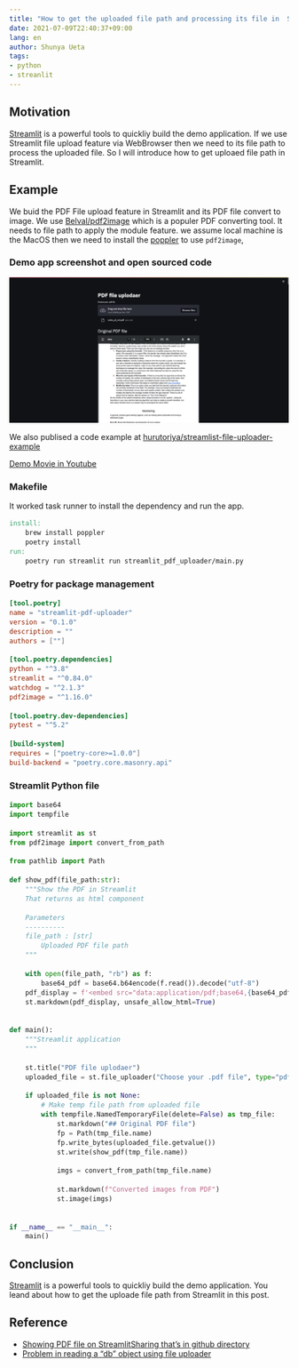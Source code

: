 ```yaml
---
title: "How to get the uploaded file path and processing its file in  Streamlit"
date: 2021-07-09T22:40:37+09:00
lang: en
author: Shunya Ueta
tags:
- python
- streanlit
---
```


## Motivation

[Streamlit](https://streamlit.io/) is a powerful tools to quickliy build the demo application.
If we use Streamlit file upload feature via WebBrowser  then we need to its file path to process the uploaded file.
So I will introduce how to get uploaed file path in Streamlit.

## Example

We buid the PDF File upload feature  in Streamlit and its PDF file convert to image.
We use [Belval/pdf2image](https://github.com/Belval/pdf2image) which is a populer PDF converting tool. It needs to file path to apply the module feature. we assume local machine is the MacOS then we need to install the [poppler](https://poppler.freedesktop.org/) to use `pdf2image`,


### Demo app screenshot and open sourced code

![get the uploaded file path in Streamlit](/posts/2021-07-09/images/streamlit.png)


We also publised a code example at [hurutoriya/streamlist-file-uploader-example](https://github.com/hurutoriya/streamlist-file-uploader-example)

[Demo Movie in Youtube](https://youtu.be/ILGVapirwlg)

###  Makefile 

It worked task runner to install the dependency and run the app.

```makefile
install:
	brew install poppler
	poetry install
run:
	poetry run streamlit run streamlit_pdf_uploader/main.py
```

### Poetry for package management

```toml
[tool.poetry]
name = "streamlit-pdf-uploader"
version = "0.1.0"
description = ""
authors = [""]

[tool.poetry.dependencies]
python = "^3.8"
streamlit = "^0.84.0"
watchdog = "^2.1.3"
pdf2image = "^1.16.0"

[tool.poetry.dev-dependencies]
pytest = "^5.2"

[build-system]
requires = ["poetry-core>=1.0.0"]
build-backend = "poetry.core.masonry.api"
```


### Streamlit Python file

```python
import base64
import tempfile

import streamlit as st
from pdf2image import convert_from_path

from pathlib import Path

def show_pdf(file_path:str):
    """Show the PDF in Streamlit
    That returns as html component

    Parameters
    ----------
    file_path : [str]
        Uploaded PDF file path
    """

    with open(file_path, "rb") as f:
        base64_pdf = base64.b64encode(f.read()).decode("utf-8")
    pdf_display = f'<embed src="data:application/pdf;base64,{base64_pdf}" width="100%" height="1000" type="application/pdf">'
    st.markdown(pdf_display, unsafe_allow_html=True)


def main():
    """Streamlit application
    """

    st.title("PDF file uplodaer")
    uploaded_file = st.file_uploader("Choose your .pdf file", type="pdf")

    if uploaded_file is not None:
        # Make temp file path from uploaded file
        with tempfile.NamedTemporaryFile(delete=False) as tmp_file:
            st.markdown("## Original PDF file")
            fp = Path(tmp_file.name)
            fp.write_bytes(uploaded_file.getvalue())
            st.write(show_pdf(tmp_file.name))

            imgs = convert_from_path(tmp_file.name)

            st.markdown(f"Converted images from PDF")
            st.image(imgs)


if __name__ == "__main__":
    main()

```

## Conclusion

[Streamlit](https://streamlit.io/) is a powerful tools to quickliy build the demo application.
You leand about how to get the uploade file path from Streamlit in this post.

## Reference

- [Showing PDF file on StreamlitSharing that’s in github directory](https://discuss.streamlit.io/t/showing-pdf-file-on-streamlitsharing-thats-in-github-directory/11955)
- [Problem in reading a “db” object using file uploader](https://discuss.streamlit.io/t/problem-in-reading-a-db-object-using-file-uploader/3064/10)
